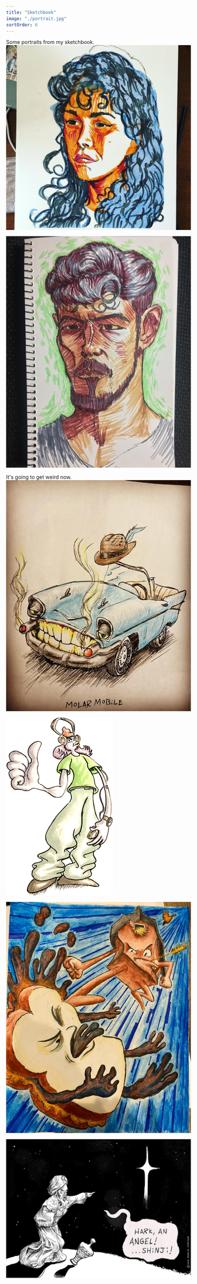 ```yaml
---
title: "Sketchbook"
image: "./portrait.jpg"
sortOrder: 6
---
```

Some portraits from my sketchbook.
![A portrait](./portrait.jpg)

![Another portrait](./portrait-azero.jpg)

It's going to get weird now.
![Molar Mobile, a classic car with teeth](./molar-mobile.jpg)

![Me as a duck](./me-duck.png)

![a barn fighting a pb & j sandwhich, of course](./smoosh.jpg)

![a magi sees an angel](./angel.jpg)

